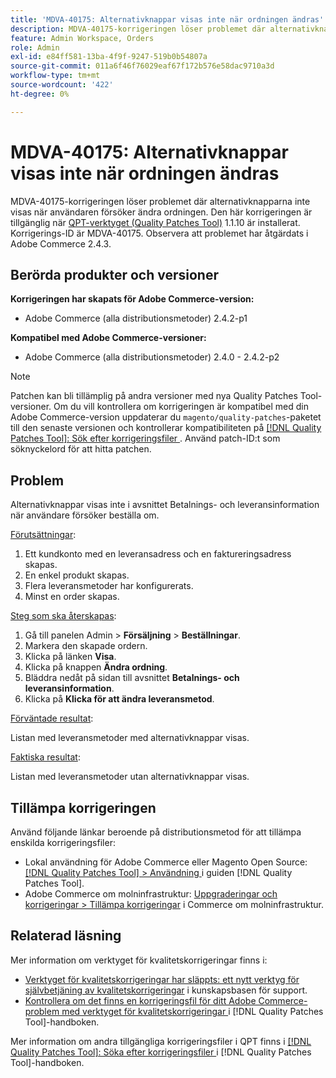 ```yaml
---
title: 'MDVA-40175: Alternativknappar visas inte när ordningen ändras'
description: MDVA-40175-korrigeringen löser problemet där alternativknapparna inte visas när användaren försöker ändra ordningen. Den här korrigeringen är tillgänglig när [QPT-verktyget (Quality Patches Tool)](https://experienceleague.adobe.com/en/docs/commerce-operations/tools/quality-patches-tool/quality-patches-tool-to-self-serve-quality-patches) 1.1.10 är installerat. Korrigerings-ID är MDVA-40175. Observera att problemet har åtgärdats i Adobe Commerce 2.4.3.
feature: Admin Workspace, Orders
role: Admin
exl-id: e84ff581-13ba-4f9f-9247-519b0b54807a
source-git-commit: 011a6f46f76029eaf67f172b576e58dac9710a3d
workflow-type: tm+mt
source-wordcount: '422'
ht-degree: 0%

---
```


# MDVA-40175: Alternativknappar visas inte när ordningen ändras

MDVA-40175-korrigeringen löser problemet där alternativknapparna inte visas när användaren försöker ändra ordningen. Den här korrigeringen är tillgänglig när [QPT-verktyget (Quality Patches Tool)](https://experienceleague.adobe.com/en/docs/commerce-operations/tools/quality-patches-tool/quality-patches-tool-to-self-serve-quality-patches) 1.1.10 är installerat. Korrigerings-ID är MDVA-40175. Observera att problemet har åtgärdats i Adobe Commerce 2.4.3.

## Berörda produkter och versioner

**Korrigeringen har skapats för Adobe Commerce-version:**

* Adobe Commerce (alla distributionsmetoder) 2.4.2-p1

**Kompatibel med Adobe Commerce-versioner:**

* Adobe Commerce (alla distributionsmetoder) 2.4.0 - 2.4.2-p2

>[!NOTE]
>
>Patchen kan bli tillämplig på andra versioner med nya Quality Patches Tool-versioner. Om du vill kontrollera om korrigeringen är kompatibel med din Adobe Commerce-version uppdaterar du `magento/quality-patches`-paketet till den senaste versionen och kontrollerar kompatibiliteten på [[!DNL Quality Patches Tool]: Sök efter korrigeringsfiler ](https://experienceleague.adobe.com/en/docs/commerce-operations/tools/quality-patches-tool/quality-patches-tool-to-self-serve-quality-patches). Använd patch-ID:t som söknyckelord för att hitta patchen.

## Problem

Alternativknappar visas inte i avsnittet Betalnings- och leveransinformation när användare försöker beställa om.

<u>Förutsättningar</u>:

1. Ett kundkonto med en leveransadress och en faktureringsadress skapas.
1. En enkel produkt skapas.
1. Flera leveransmetoder har konfigurerats.
1. Minst en order skapas.

<u>Steg som ska återskapas</u>:

1. Gå till panelen Admin > **Försäljning** > **Beställningar**.
1. Markera den skapade ordern.
1. Klicka på länken **Visa**.
1. Klicka på knappen **Ändra ordning**.
1. Bläddra nedåt på sidan till avsnittet **Betalnings- och leveransinformation**.
1. Klicka på **Klicka för att ändra leveransmetod**.

<u>Förväntade resultat</u>:

Listan med leveransmetoder med alternativknappar visas.

<u>Faktiska resultat</u>:

Listan med leveransmetoder utan alternativknappar visas.

## Tillämpa korrigeringen

Använd följande länkar beroende på distributionsmetod för att tillämpa enskilda korrigeringsfiler:

* Lokal användning för Adobe Commerce eller Magento Open Source: [[!DNL Quality Patches Tool] > Användning ](/help/tools/quality-patches-tool/usage.md) i guiden [!DNL Quality Patches Tool].
* Adobe Commerce om molninfrastruktur: [Uppgraderingar och korrigeringar > Tillämpa korrigeringar](https://experienceleague.adobe.com/docs/commerce-cloud-service/user-guide/develop/upgrade/apply-patches.html) i Commerce om molninfrastruktur.

## Relaterad läsning

Mer information om verktyget för kvalitetskorrigeringar finns i:

* [Verktyget för kvalitetskorrigeringar har släppts: ett nytt verktyg för självbetjäning av kvalitetskorrigeringar](https://experienceleague.adobe.com/en/docs/commerce-operations/tools/quality-patches-tool/quality-patches-tool-to-self-serve-quality-patches) i kunskapsbasen för support.
* [Kontrollera om det finns en korrigeringsfil för ditt Adobe Commerce-problem med verktyget för kvalitetskorrigeringar ](/help/tools/quality-patches-tool/patches-available-in-qpt/check-patch-for-magento-issue-with-magento-quality-patches.md) i [!DNL Quality Patches Tool]-handboken.

Mer information om andra tillgängliga korrigeringsfiler i QPT finns i [[!DNL Quality Patches Tool]: Söka efter korrigeringsfiler ](https://experienceleague.adobe.com/tools/commerce-quality-patches/index.html) i [!DNL Quality Patches Tool]-handboken.
